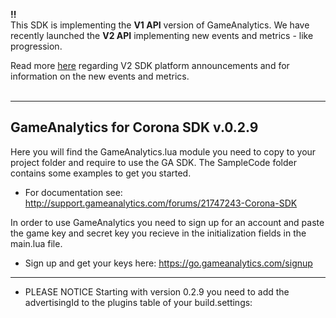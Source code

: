 **!!** <br>
This SDK is implementing the **V1 API** version of GameAnalytics.<be>
We have recently launched the **V2 API** implementing new events and metrics - like progression.<br>

Read more [here](http://www.gameanalytics.com/docs/) regarding V2 SDK platform announcements and for information on the new events and metrics.<br>
<br>


---------------------------------------------------------------------------------
GameAnalytics for Corona SDK v.0.2.9
---------------------------------------------------------------------------------

Here you will find the GameAnalytics.lua module you need to copy to your project folder and require to use the GA SDK.
The SampleCode folder contains some examples to get you started.

- For documentation see:  http://support.gameanalytics.com/forums/21747243-Corona-SDK

In order to use GameAnalytics you need to sign up for an account and paste the game
key and secret key you recieve in the initialization fields in the main.lua file.

- Sign up and get your keys here: https://go.gameanalytics.com/signup

---------------------------------------------------------------------------------

- PLEASE NOTICE
Starting with version 0.2.9 you need to add the advertisingId to the plugins table of your build.settings:

